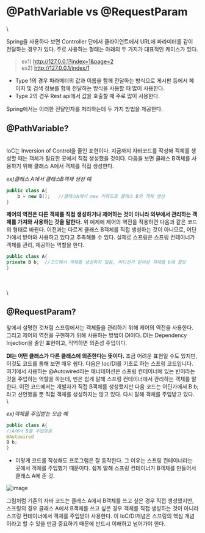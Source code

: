 # @PathVariable vs @RequestParam
\
 
Spring을 사용하다 보면 Controller 단에서 클라이언트에서 URL에 파라미터를 같이 전달하는 경우가 있다. 주로 사용하는 형태는 아래의 두 가지가 대표적인 케이스가 있다.

> ex1) http://127.0.0.1?index=1&page=2
\
  ex2) http://127.0.0.1/index/1
>
- Type 1의 경우 파라메터의 값과 이름을 함께 전달하는 방식으로 게시판 등에서 페이지 및 검색 정보를 함께 전달하는 방식을 사용할 때 많이 사용한다.
- Type 2의 경우 Rest api에서 값을 호출할 때 주로 많이 사용한다.

Spring에서는 이러한 전달인자를 처리하는데 두 가지 방법을 제공한다.

## @PathVariable?
\
IoC는 Inversion of Control을 줄인 표현이다. 지금까지 자바코드를 작성해 객체를 생성할 때는 객체가 필요한 곳에서 직접 생성했을 것이다. 다음을 보면 클래스 B객체를 사용하기 위해 클래스 A에서 객체를 직접 생성한다.

*ex)클래스 A에서 클래스B객체 생성 예*

```java
public class A{
    b = new B();   //클래스A에서 new 키워드로 클래스 B의 객체 생성
}
```

**제어의 역전은 다른 객체를 직접 생성하거나 제어하는 것이 아니라 외부에서 관리하는 객체를 가져와 사용하는 것을 말한다.**
위 예제에 제어의 역전을 적용하면 다음과 같은 코드의 형태로 바뀐다. 이전과는 다르게 클래스 B객체를 직접 생성하는 것이 아니므로, 어딘가에서 받아와 사용하고 있다고 추측해볼 수 있다. 실제로 스프링은 스프링 컨테이너가 객체를 관리, 제공하는 역할을 한다.

```java
public class A{
private B b;  //코드에서 객체를 생성하지 않음, 어디선가 받아온 객체를 b에 할당
}
```
\
\
\



## @RequestParam?
앞에서 설명한 것처럼 스프링에서는 객체들을 관리하기 위해 제어의 역전을 사용한다. 그리고 제어의 역전을 구현하기 위해 사용하는 방법이 DI이다. DI는 Dependency Injection을 줄인 표현이고, 직역하면 의존성 주입이다.

**DI는 어떤 클래스가 다른 클래스에 의존한다는 뜻이다.** 조금 어려운 표현일 수도 있지만, 이것도 코드를 통해 보면 매우 쉽다. 다음은 Ioc/DI를 기초로 하는 스프링 코드입니다. 여기에서 사용하는 @Autowired라는 애너테이션은 스프링 컨테이너에 있는 빈이라는 것을 주입하는 역할을 하는데, 빈은 쉽게 말해 스프링 컨테이너에서 관리하는 객체를 말한다. 이전 코드에서는 개발자가 직접 B객체를 생성했지만 다음 코드는 어딘가에서 B b;라고 선언했을 뿐 직접 객체를 생성하지는 않고 있다. 다시 말해 객체를 주입받고 있다.
\
\

*ex)객체를 주입받는 모습 예*
```java
public class A{
//A에서 B를 주입받음
@Autowired
B b;
}
```

- 이렇게 코드를 작성해도 프로그램은 잘 동작한다. 그 이유는 스프링 컨테이너라는 곳에서 객체를 주입했기 때문이다. 쉽게 말해 스프링 컨테이너가 B객체를 만들어서 클래스 A에 준 것.

![image](https://github.com/Chae-space/java-algo/assets/90403366/969e0ffa-3363-492c-a2f3-693f1be40e99)

그림처럼 기존의 자바 코드는 클래스 A에서 B객체를 쓰고 싶은 경우 직접 생성했지만, 스프링의 경우 클래스 A에서 B객체를 쓰고 싶은 경우 객체를 직접 생성하는 것이 아니라 스프링 컨테이너에서 객체를 주입받아 사용한다. 이 IoC/DI개념은 스프링의 핵심 개념이라고 할 수 있을 만큼 중요하기 때문에 반드시 이해하고 넘어가야 한다.

